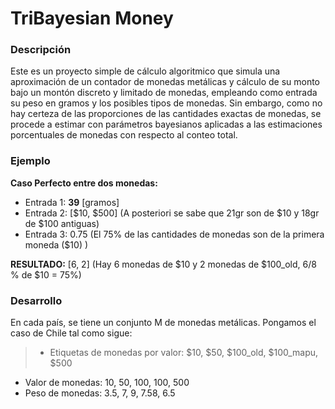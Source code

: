 # TriBayesian Money

### Descripción

Este es un proyecto simple de cálculo algoritmico que simula una aproximación de un contador de monedas metálicas y cálculo de su monto  bajo un montón discreto y limitado de monedas, empleando como entrada su peso en gramos y los posibles tipos de monedas. Sin embargo, como no hay certeza de las proporciones de las cantidades exactas de monedas, se procede a estimar con parámetros bayesianos aplicadas a las estimaciones porcentuales de monedas con respecto al conteo total.


### Ejemplo

**Caso Perfecto entre dos monedas:**

- Entrada 1: **39** [gramos] 
- Entrada 2: [$10, $500] (A posteriori se sabe que 21gr son de $10 y 18gr de $100 antiguas)
- Entrada 3: 0.75 (El 75% de las cantidades de monedas son de la primera moneda ($10) )

**RESULTADO:** [6, 2] (Hay 6 monedas de $10 y 2 monedas de $100_old, 6/8 % de $10 = 75%)

### Desarrollo

En cada país, se tiene un conjunto M de monedas metálicas. Pongamos el caso de Chile tal como sigue:

> - Etiquetas de monedas por valor: $10, $50, $100_old, $100_mapu, $500
- Valor de monedas: 10, 50, 100, 100, 500
- Peso de monedas: 3.5, 7, 9, 7.58, 6.5

